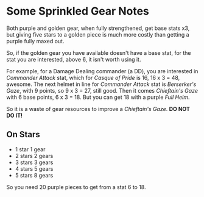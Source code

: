 # Some Sprinkled Gear Notes

Both purple and golden gear, when fully strengthened, get base stats x3, but giving five stars to a golden piece is much more costly than getting a purple fully maxed out.

So, if the golden gear you have available doesn't have a base stat, for the stat you are interested, above 6, it isn't worth using it.

For example, for a Damage Dealing commander (a DD), you are interested in _Commander Attack_ stat, which for _Casque of Pride_ is 16, 16 x 3 = 48, awesome. The next helmet in line for _Commander Attack_ stat is _Berserker's Gaze_, with 9 points, so 9 x 3 = 27, still good. Then it comes _Chieftain's Gaze_ with 6 base points, 6 x 3 = 18. But you can get 18 with a purple _Full Helm_. 

So it is a waste of gear resources to improve a _Chieftain's Gaze_. **DO NOT DO IT!**

## On Stars

- 1 star  1 gear
- 2 stars 2 gears
- 3 stars 3 gears
- 4 stars 5 gears
- 5 stars 8 gears

So you need 20 purple pieces to get from a stat 6 to 18.
